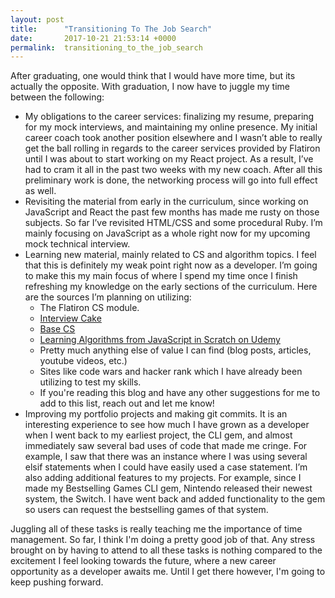 ```yaml
---
layout: post
title:      "Transitioning To The Job Search"
date:       2017-10-21 21:53:14 +0000
permalink:  transitioning_to_the_job_search
---
```



After graduating, one would think that I would have more time, but its actually the opposite. With graduation, I now have to juggle my time between the following:

- My obligations to the career services: finalizing my resume, preparing for my mock interviews, and maintaining my online presence. My initial career coach took another position elsewhere and I wasn’t able to really get the ball rolling in regards to the career services provided by Flatiron until I was about to start working on my React project. As a result, I’ve had to cram it all in the past two weeks with my new coach. After all this preliminary work is done, the networking process will go into full effect as well.
- Revisiting the material from early in the curriculum, since working on JavaScript and React the past few months has made me rusty on those subjects. So far I’ve revisited HTML/CSS and some procedural Ruby. I’m mainly focusing on JavaScript as a whole right now for my upcoming mock technical interview.
- Learning new material, mainly related to CS and algorithm topics. I feel that this is definitely my weak point right now as a developer. I’m going to make this my main focus of where I spend my time once I finish refreshing my knowledge on the early sections of the curriculum. Here are the sources I’m planning on utilizing:
    - The Flatiron CS module.
    - [Interview Cake](https://www.interviewcake.com/)
    - [Base CS](https://medium.com/basecs)
    - [Learning Algorithms from JavaScript in Scratch on Udemy](https://www.udemy.com/learning-algorithms-in-javascript-from-scratch/)
    - Pretty much anything else of value I can find (blog posts, articles, youtube videos, etc.)
    - Sites like code wars and hacker rank which I have already been utilizing to test my skills.
    - If you're reading this blog and have any other suggestions for me to add to this list, reach out and let me know!
- Improving my portfolio projects and making git commits. It is an interesting experience to see how much I have grown as a developer when I went back to my earliest project, the CLI gem, and almost immediately saw several bad uses of code that made me cringe. For example, I saw that there was an instance where I was using several elsif statements when I could have easily used a case statement. I’m also adding additional features to my projects. For example, since I made my Bestselling Games CLI gem, Nintendo released their newest system, the Switch. I have went back and added functionality to the gem so users can request the bestselling games of that system.

Juggling all of these tasks is really teaching me the importance of time management. So far, I think I'm doing a pretty good job of that. Any stress brought on by having to attend to all these tasks is nothing compared to the excitement I feel looking towards the future, where a new career opportunity as a developer awaits me. Until I get there however, I'm going to keep pushing forward.


